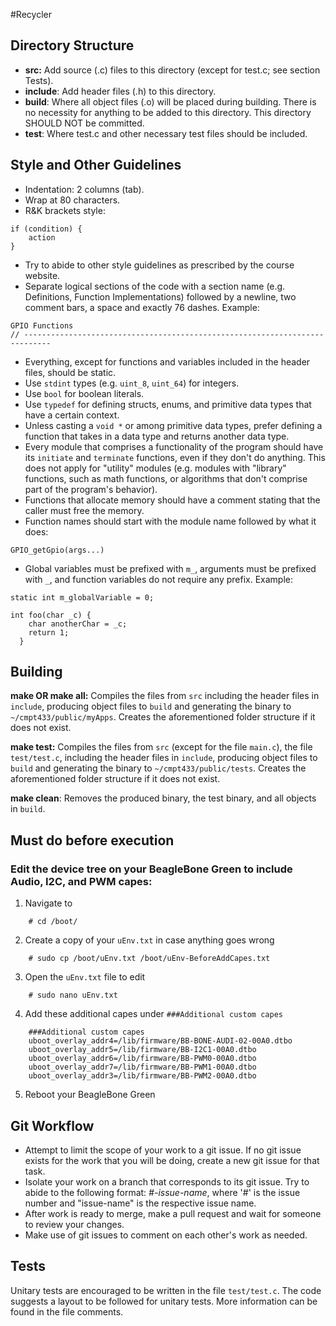 #Recycler
## Directory Structure
- **src:** Add source (.c) files to this directory (except for test.c; see 
section Tests).
- **include**: Add header files (.h) to this directory.
- **build**: Where all object files (.o) will be placed during building. There 
is no necessity for  anything to be added to this directory. 
This directory SHOULD NOT be committed.
- **test**: Where test.c and other necessary test files should be included.

## Style and Other Guidelines
- Indentation: 2 columns (tab).
- Wrap at 80 characters.
- R&K brackets style:
```
if (condition) {
	action
}
```
- Try to abide to other style guidelines as prescribed by the course website.
- Separate logical sections of the code with a section name (e.g. Definitions,
Function Implementations) followed by a newline, two comment bars, a space and
exactly 76 dashes. Example:
```
GPIO Functions
// ----------------------------------------------------------------------------
```
- Everything, except for functions and variables included in the header files,
should be static.
- Use `stdint` types (e.g. `uint_8`, `uint_64`) for integers.
- Use `bool` for boolean literals.
- Use `typedef` for defining structs, enums, and primitive data types that have
a certain context.
- Unless casting a `void *` or among primitive data types, prefer defining a
function that takes in a data type and returns another data type.
- Every module that comprises a functionality of the program should have its
`initiate` and `terminate` functions, even if they don't do anything. This does
not apply for "utility" modules (e.g. modules with "library" functions, such as
math functions, or algorithms that don't comprise part of the program's
behavior).
- Functions that allocate memory should have a comment stating that the caller
must free the memory.
- Function names should start with the module name followed by what it does:
```
GPIO_getGpio(args...)
```
- Global variables must be prefixed with `m_`, arguments must be prefixed with
`_`, and function variables do not require any prefix. Example:
```
static int m_globalVariable = 0;

int foo(char _c) {
    char anotherChar = _c;
    return 1;
  }
```

## Building
**make OR make all:** Compiles the files from `src` including the header files 
in `include`, producing object files to `build` and generating the binary to 
`~/cmpt433/public/myApps`. Creates the aforementioned folder structure if it 
does not exist.

**make test:** Compiles the files from `src` (except for the file `main.c`), 
the file `test/test.c`, including the header files in `include`, producing 
object files to `build` and generating the binary to `~/cmpt433/public/tests`. 
Creates the aforementioned folder structure if it does not exist.

**make clean**: Removes the produced binary, the test binary, and all objects 
in `build`.

## Must do before execution

### Edit the device tree on your BeagleBone Green to include Audio, I2C, and PWM capes:

1. Navigate to 

```
    # cd /boot/
```

2. Create a copy of your ```uEnv.txt``` in case anything goes wrong

```
    # sudo cp /boot/uEnv.txt /boot/uEnv-BeforeAddCapes.txt
```

3. Open the ```uEnv.txt``` file to edit
```
    # sudo nano uEnv.txt
```

4. Add these additional capes under ```###Additional custom capes```
```
    ###Additional custom capes
    uboot_overlay_addr4=/lib/firmware/BB-BONE-AUDI-02-00A0.dtbo
    uboot_overlay_addr5=/lib/firmware/BB-I2C1-00A0.dtbo
    uboot_overlay_addr6=/lib/firmware/BB-PWM0-00A0.dtbo
    uboot_overlay_addr7=/lib/firmware/BB-PWM1-00A0.dtbo
    uboot_overlay_addr3=/lib/firmware/BB-PWM2-00A0.dtbo
```

5. Reboot your BeagleBone Green

## Git Workflow
 - Attempt to limit the scope of your work to a git issue. If no git issue 
exists for the work that you will be doing, create a new git issue for that
task.
 - Isolate your work on a branch that corresponds to its git issue. Try to
abide to the following format: *#-issue-name*, where '#' is the issue number
and "issue-name" is the respective issue name.
 - After work is ready to merge, make a pull request and wait for someone to
 review your changes.
 - Make use of git issues to comment on each other's work as needed.

## Tests
Unitary tests are encouraged to be written in the file `test/test.c`. The code
suggests a layout to be followed for unitary tests. More information can be
found in the file comments.

